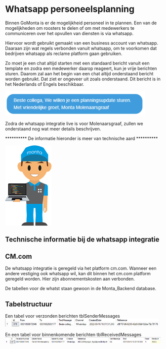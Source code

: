# Whatsapp personeelsplanning

Binnen GoMonta is er de mogelijkheid personeel in te plannen. Een van de mogelijkheden om roosters te delen of om met medewerkers te communiceren over het opvullen van diensten is via whatsapp.

Hiervoor wordt gebruikt gemaakt van een business account van whatsapp. Daaraan zijn wat regels verbonden vanuit whatsapp, om te voorkomen dat bedrijven whatsapp als reclame platform gaan gebruiken.

Zo moet je een chat altijd starten met een standaard bericht vanuit een template en zodra een medewerker daarop reageert, kun je vrije berichten sturen. Daarom zal aan het begin van een chat altijd onderstaand bericht worden gebruikt. Dat ziet er ongeveer uit zoals onderstaand. Dit bericht is in het Nederlands of Engels beschikbaar.

![image.png](../../../Attachments/image-bce01f96-3fbf-4a10-a793-93f62de9dbe2.png)

Zodra de whatsapp integratie live is voor Molenaarsgraaf, zullen we onderstaand nog wat meer details beschrijven.






********** De informatie hieronder is meer van technische aard **********

![Afdeling - IT - man.png](../../../Attachments/Afdeling%20-%20IT%20-%20man-c6f3a96e-0f99-4c12-a056-0044eca0df99.png)
## Technische informatie bij de whatsapp integratie


## CM.com
De whatsapp integratie is geregeld via het platform cm.com. Wanneer een andere vestiging ook whatsapp wil, kan dit binnen het cm.com platform geregeld worden. Hier zijn abonnementskosten aan verbonden.

De tabellen voor de whatst staan gewoon in de Monta_Backend database.
## Tabelstructuur
Een tabel voor verzonden berichten
tblSenderMessages
![image.png](../../../Attachments/image-ee418dfa-16e5-4fa0-8932-685be53ef392.png)

En een tabel voor binnenkomende berichten
tblReceivedMessages
![image.png](../../../Attachments/image-23092ace-e5b1-44a6-8462-0158b484b862.png)

